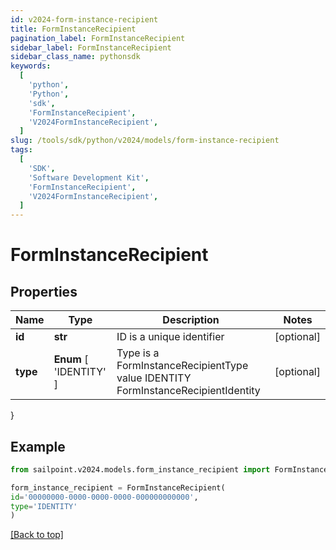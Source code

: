 ```yaml
---
id: v2024-form-instance-recipient
title: FormInstanceRecipient
pagination_label: FormInstanceRecipient
sidebar_label: FormInstanceRecipient
sidebar_class_name: pythonsdk
keywords:
  [
    'python',
    'Python',
    'sdk',
    'FormInstanceRecipient',
    'V2024FormInstanceRecipient',
  ]
slug: /tools/sdk/python/v2024/models/form-instance-recipient
tags:
  [
    'SDK',
    'Software Development Kit',
    'FormInstanceRecipient',
    'V2024FormInstanceRecipient',
  ]
---
```


# FormInstanceRecipient

## Properties

| Name | Type | Description | Notes |
| --- | --- | --- | --- |
| **id** | **str** | ID is a unique identifier | [optional] |
| **type** | **Enum** [ 'IDENTITY' ] | Type is a FormInstanceRecipientType value IDENTITY FormInstanceRecipientIdentity | [optional] |

}

## Example

```python
from sailpoint.v2024.models.form_instance_recipient import FormInstanceRecipient

form_instance_recipient = FormInstanceRecipient(
id='00000000-0000-0000-0000-000000000000',
type='IDENTITY'
)

```

[[Back to top]](#)
